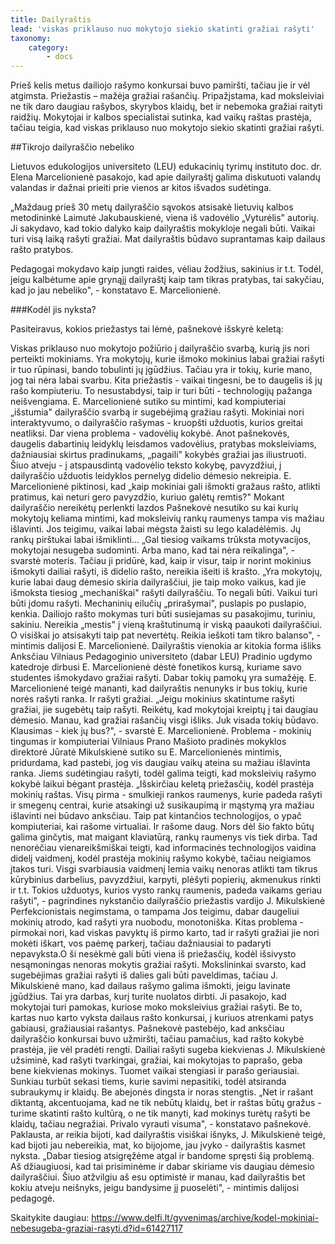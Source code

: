 ```yaml
---
title: Dailyraštis
lead: 'viskas priklauso nuo mokytojo siekio skatinti gražiai rašyti'
taxonomy:
    category:
        - docs
---
```


Prieš kelis metus dailiojo rašymo konkursai buvo pamiršti, tačiau jie ir vėl atgimsta. Priežastis – mažėja gražiai rašančių. Pripažįstama, kad moksleiviai ne tik daro daugiau rašybos, skyrybos klaidų, bet ir nebemoka gražiai raityti raidžių. Mokytojai ir kalbos specialistai sutinka, kad vaikų raštas prastėja, tačiau teigia, kad viskas priklauso nuo mokytojo siekio skatinti gražiai rašyti.

##Tikrojo dailyraščio nebeliko

Lietuvos edukologijos universiteto (LEU) edukacinių tyrimų instituto doc. dr. Elena Marcelionienė pasakojo, kad apie dailyraštį galima diskutuoti valandų valandas ir dažnai prieiti prie vienos ar kitos išvados sudėtinga.

„Maždaug prieš 30 metų dailyraščio sąvokos atsisakė lietuvių kalbos metodininkė Laimutė Jakubauskienė, viena iš vadovėlio „Vyturėlis" autorių. Ji sakydavo, kad tokio dalyko kaip dailyraštis mokykloje negali būti. Vaikai turi visą laiką rašyti gražiai. Mat dailyraštis būdavo suprantamas kaip dailaus rašto pratybos.

Pedagogai mokydavo kaip jungti raides, vėliau žodžius, sakinius ir t.t. Todėl, jeigu kalbėtume apie grynąjį dailyraštį kaip tam tikras pratybas, tai sakyčiau, kad jo jau nebeliko", - konstatavo E. Marcelionienė.

###Kodėl jis nyksta?

Pasiteiravus, kokios priežastys tai lėmė, pašnekovė išskyrė keletą:

Viskas priklauso nuo mokytojo požiūrio į dailyraščio svarbą, kurią jis nori perteikti mokiniams. Yra mokytojų, kurie išmoko mokinius labai gražiai rašyti ir tuo rūpinasi, bando tobulinti jų įgūdžius. Tačiau yra ir tokių, kurie mano, jog tai nėra labai svarbu. Kita priežastis - vaikai tingesni, be to daugelis iš jų rašo kompiuteriu. To nesustabdysi, taip ir turi būti - technologijų pažanga neišvengiama. E. Marcelionienė sutiko su mintimi, kad kompiuteriai „išstumia" dailyraščio svarbą ir sugebėjimą gražiau rašyti. Mokiniai nori interaktyvumo, o dailyraščio rašymas - kruopšti užduotis, kurios greitai neatliksi. Dar viena problema - vadovėlių kokybė. Anot pašnekovės, daugelis dabartinių leidyklų leisdamos vadovėlius, pratybas moksleiviams, dažniausiai skirtus pradinukams, „pagaili" kokybės gražiai jas iliustruoti. Šiuo atveju - į atspausdintą vadovėlio teksto kokybę, pavyzdžiui, į dailyraščio užduotis leidyklos pernelyg didelio dėmesio nekreipia. E. Marcelionienė piktinosi, kad „kaip mokiniai gali išmokti gražaus rašto, atlikti pratimus, kai neturi gero pavyzdžio, kuriuo galėtų remtis?" Mokant dailyraščio nereikėtų perlenkti lazdos Pašnekovė nesutiko su kai kurių mokytojų keliama mintimi, kad moksleivių rankų raumenys tampa vis mažiau išlavinti. Jos teigimu, vaikai labai mėgsta žaisti su lego kaladėlėmis. Jų rankų pirštukai labai išmiklinti... „Gal tiesiog vaikams trūksta motyvacijos, mokytojai nesugeba sudominti. Arba mano, kad tai nėra reikalinga", - svarstė moteris. Tačiau ji pridūrė, kad, kaip ir visur, taip ir norint mokinius išmokyti dailiai rašyti, iš didelio rašto, nereikia išeiti iš krašto. „Yra mokytojų, kurie labai daug dėmesio skiria dailyraščiui, jie taip moko vaikus, kad jie išmoksta tiesiog „mechaniškai" rašyti dailyraščiu. To negali būti. Vaikui turi būti įdomu rašyti. Mechaninių eilučių „prirašymai", puslapis po puslapio, kenkia. Dailiojo rašto mokymas turi būti susiejamas su pasakojimu, turiniu, sakiniu. Nereikia „mestis" į vieną kraštutinumą ir viską paaukoti dailyraščiui. O visiškai jo atsisakyti taip pat nevertėtų. Reikia ieškoti tam tikro balanso", - mintimis dalijosi E. Marcelionienė. Dailyraštis vienokia ar kitokia forma išliks Anksčiau Vilniaus Pedagoginio universiteto (dabar LEU) Pradinio ugdymo katedroje dirbusi E. Marcelionienė dėstė fonetikos kursą, kuriame savo studentes išmokydavo gražiai rašyti. Dabar tokių pamokų yra sumažėję. E. Marcelionienė teigė mananti, kad dailyraštis nenunyks ir bus tokių, kurie norės rašyti ranka. Ir rašyti gražiai. „Jeigu mokinius skatintume rašyti gražiai, jie sugebėtų taip rašyti. Reikėtų, kad mokytojai kreiptų į tai daugiau dėmesio. Manau, kad gražiai rašančių visgi išliks. Juk visada tokių būdavo. Klausimas - kiek jų bus?", - svarstė E. Marcelionienė. Problema - mokinių tingumas ir kompiuteriai Vilniaus Prano Mašioto pradinės mokyklos direktorė Jūratė Mikulskienė sutiko su E. Marcelionienės mintimis, pridurdama, kad pastebi, jog vis daugiau vaikų ateina su mažiau išlavinta ranka. Jiems sudėtingiau rašyti, todėl galima teigti, kad moksleivių rašymo kokybė laikui bėgant prastėja. „Išskirčiau keletą priežasčių, kodėl prastėja mokinių raštas. Visų pirma - smulkieji rankos raumenys, kurie padeda rašyti ir smegenų centrai, kurie atsakingi už susikaupimą ir mąstymą yra mažiau išlavinti nei būdavo anksčiau. Taip pat kintančios technologijos, o ypač kompiuteriai, kai rašome virtualiai. Ir rašome daug. Nors dėl šio fakto būtų galima ginčytis, mat maigant klaviatūrą, rankų raumenys vis tiek dirba. Tad nenorėčiau vienareikšmiškai teigti, kad informacinės technologijos vaidina didelį vaidmenį, kodėl prastėja mokinių rašymo kokybė, tačiau neigiamos įtakos turi. Visgi svarbiausia vaidmenį lemia vaikų nenoras atlikti tam tikrus kūrybinius darbelius, pavyzdžiui, karpyti, plėšyti popierių, akmenukus rinkti ir t.t. Tokios užduotys, kurios vysto rankų raumenis, padeda vaikams geriau rašyti", - pagrindines nykstančio dailyraščio priežastis vardijo J. Mikulskienė Perfekcionistais negimstama, o tampama Jos teigimu, dabar daugeliui mokinių atrodo, kad rašyti yra nuobodu, monotoniška. Kitas problema - pirmokai nori, kad viskas pavyktų iš pirmo karto, tad ir rašyti gražiai jie nori mokėti iškart, vos paėmę parkerį, tačiau dažniausiai to padaryti nepavyksta.O ši nesėkmė gali būti viena iš priežasčių, kodėl išsivysto nesąmoningas nenoras mokytis gražiai rašyti. Mokslininkai svarsto, kad sugebėjimas gražiai rašyti iš dalies gali būti paveldimas, tačiau J. Mikulskienė mano, kad dailaus rašymo galima išmokti, jeigu lavinate įgūdžius. Tai yra darbas, kurį turite nuolatos dirbti. Ji pasakojo, kad mokytojai turi pamokas, kuriose moko moksleivius gražiai rašyti. Be to, kartas nuo karto vyksta dailaus rašto konkursai, į kuriuos atrenkami patys gabiausi, gražiausiai rašantys. Pašnekovė pastebėjo, kad anksčiau dailyraščio konkursai buvo užmiršti, tačiau pamačius, kad rašto kokybė prastėja, jie vėl pradėti rengti. Dailiai rašyti sugeba kiekvienas J. Mikulskienė užsiminė, kad rašyti tvarkingai, gražiai, kai mokytojas to paprašo, geba bene kiekvienas mokinys. Tuomet vaikai stengiasi ir parašo geriausiai. Sunkiau turbūt sekasi tiems, kurie savimi nepasitiki, todėl atsiranda subraukymų ir klaidų. Be abejonės dingsta ir noras stengtis. „Net ir rašant diktantą, akcentuojama, kad ne tik nebūtų klaidų, bet ir raštas būtų gražus - turime skatinti rašto kultūrą, o ne tik manyti, kad mokinys turėtų rašyti be klaidų, tačiau negražiai. Privalo vyrauti visuma", - konstatavo pašnekovė. Paklausta, ar reikia bijoti, kad dailyraštis visiškai išnyks, J. Mikulskienė teigė, kad bijoti jau nebereikia, mat, ko bijojome, jau įvyko - dailyraštis kasmet nyksta. „Dabar tiesiog atsigręžėme atgal ir bandome spręsti šią problemą. Aš džiaugiuosi, kad tai prisiminėme ir dabar skiriame vis daugiau dėmesio dailyraščiui. Šiuo atžvilgiu aš esu optimistė ir manau, kad dailyraštis bet kokiu atveju neišnyks, jeigu bandysime jį puoselėti", - mintimis dalijosi pedagogė.

Skaitykite daugiau: https://www.delfi.lt/gyvenimas/archive/kodel-mokiniai-nebesugeba-graziai-rasyti.d?id=61427117

